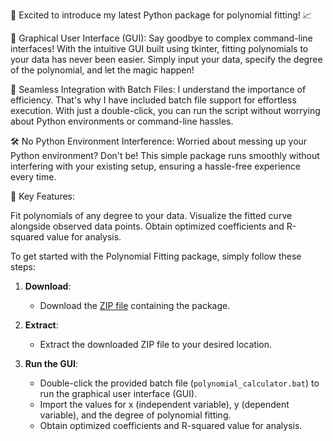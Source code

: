🚀 Excited to introduce my latest Python package for polynomial fitting! 📈

🎨 Graphical User Interface (GUI): Say goodbye to complex command-line interfaces! With the intuitive GUI built using tkinter, fitting polynomials to your data has never been easier. Simply input your data, specify the degree of the polynomial, and let the magic happen!

💼 Seamless Integration with Batch Files: I understand the importance of efficiency. That's why I have included batch file support for effortless execution. With just a double-click, you can run the script without worrying about Python environments or command-line hassles.

🛠️ No Python Environment Interference: Worried about messing up your Python environment? Don't be! This simple package runs smoothly without interfering with your existing setup, ensuring a hassle-free experience every time.

🌟 Key Features:

Fit polynomials of any degree to your data.
Visualize the fitted curve alongside observed data points.
Obtain optimized coefficients and R-squared value for analysis.

To get started with the Polynomial Fitting package, simply follow these steps:

1. **Download**: 
   - Download the [ZIP file]((https://github.com/amvro23/polynomial_fitting.git)) containing the package.

2. **Extract**: 
   - Extract the downloaded ZIP file to your desired location.

3. **Run the GUI**:
   - Double-click the provided batch file (`polynomial_calculator.bat`) to run the graphical user interface (GUI).
   - Import the values for x (independent variable), y (dependent variable), and the degree of polynomial fitting.
   - Obtain optimized coefficients and R-squared value for analysis.
